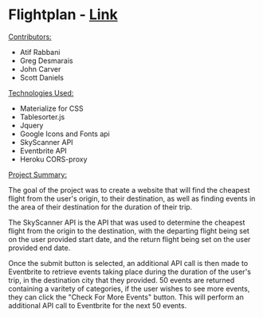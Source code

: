 # Flightplan - [Link](https://sdaniels6363.github.io/bootcamp-project-1)

<u>Contributors:</u>
- Atif Rabbani
- Greg Desmarais
- John Carver
- Scott Daniels

<u>Technologies Used:</u>
- Materialize for CSS
- Tablesorter.js
- Jquery
- Google Icons and Fonts api
- SkyScanner API
- Eventbrite API
- Heroku CORS-proxy

<u>Project Summary:</u>

The goal of the project was to create a website that will find the cheapest flight from the user's origin, to their destination, as well as finding events in the area of their destination for the duration of their trip.

The SkyScanner API is the API that was used to determine the cheapest flight from the origin to the destination, with the departing flight being set on the user provided start date, and the return flight being set on the user provided end date.  

Once the submit button is selected, an additional API call is then made to Eventbrite to retrieve events taking place during the  duration of the user's trip, in the destination city that they provided.  50 events are returned containing a varitety of categories, if the user wishes to see more events, they can click the "Check For More Events" button.  This will perform an additional API call to Eventbrite for the next 50 events.  

